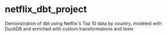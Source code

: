 # netflix_dbt_project
Demonstration of dbt using Netflix's Top 10 data by country, modeled with DuckDB and enriched with custom transformations and tests

